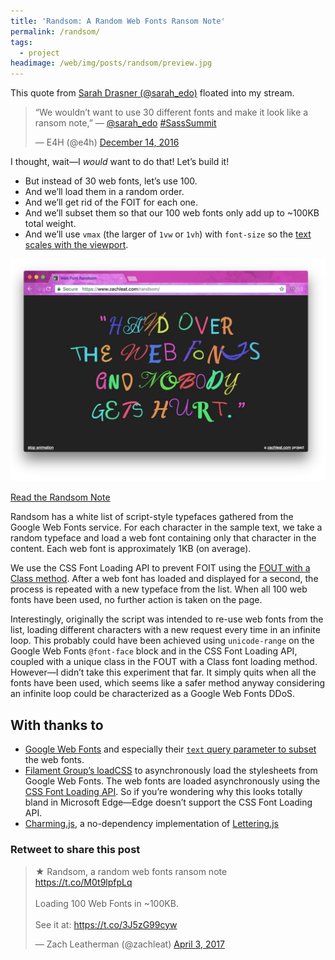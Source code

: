 ```yaml
---
title: 'Randsom: A Random Web Fonts Ransom Note'
permalink: /randsom/
tags:
  - project
headimage: /web/img/posts/randsom/preview.jpg
---
```


This quote from [Sarah Drasner (@sarah_edo)](https://twitter.com/sarah_edo) floated into my stream.

<blockquote class="twitter-tweet" data-lang="en"><p lang="en" dir="ltr">“We wouldn’t want to use 30 different fonts and make it look like a ransom note,” — <a href="https://twitter.com/sarah_edo">@sarah_edo</a> <a href="https://twitter.com/hashtag/SassSummit?src=hash">#SassSummit</a></p>&mdash; E4H (@e4h) <a href="https://twitter.com/e4h/status/809128467837157376">December 14, 2016</a></blockquote>

I thought, wait—I *would* want to do that! Let’s build it!

* But instead of 30 web fonts, let’s use 100.
* And we’ll load them in a random order.
* And we’ll get rid of the FOIT for each one.
* And we’ll subset them so that our 100 web fonts only add up to ~100KB total weight.
* And we’ll use `vmax` (the larger of `1vw` or `1vh`) with `font-size` so the [text scales with the viewport](https://css-tricks.com/viewport-sized-typography/).

<a href="/randsom/" class="exempt"><img src="/web/img/posts/randsom/screenshot.jpg" alt="Screenshot of Randsom" class="primary"></a>

<p class="primarylink primarylink-demo"><a href="/randsom/">Read the Randsom Note</a></p>

Randsom has a white list of script-style typefaces gathered from the Google Web Fonts service. For each character in the sample text, we take a random typeface and load a web font containing only that character in the content. Each web font is approximately 1KB (on average).

We use the CSS Font Loading API to prevent FOIT using the [FOUT with a Class method](https://www.zachleat.com/web/comprehensive-webfonts/#fout-class). After a web font has loaded and displayed for a second, the process is repeated with a new typeface from the list. When all 100 web fonts have been used, no further action is taken on the page.

Interestingly, originally the script was intended to re-use web fonts from the list, loading different characters with a new request every time in an infinite loop. This probably could have been achieved using `unicode-range` on the Google Web Fonts `@font-face` block and in the CSS Font Loading API, coupled with a unique class in the FOUT with a Class font loading method. However—I didn’t take this experiment that far. It simply quits when all the fonts have been used, which seems like a safer method anyway considering an infinite loop could be characterized as a Google Web Fonts DDoS.

## With thanks to

* [Google Web Fonts](https://fonts.google.com/) and especially their [`text` query parameter to subset](https://developers.google.com/fonts/docs/getting_started#optimizing_your_font_requests_beta) the web fonts.
* [Filament Group’s loadCSS](https://github.com/filamentgroup/loadCSS/) to asynchronously load the stylesheets from Google Web Fonts. The web fonts are loaded asynchronously using the [CSS Font Loading API](http://caniuse.com/#feat=font-loading). So if you’re wondering why this looks totally bland in Microsoft Edge—Edge doesn’t support the CSS Font Loading API.
* [Charming.js](https://github.com/yuanqing/charming), a no-dependency implementation of [Lettering.js](https://github.com/davatron5000/Lettering.js)

<div class="retweettoshare">
	<h3 class="retweettoshare_title">Retweet to share this post</h3>
	<div class="retweettoshare_widget">
		<blockquote class="twitter-tweet" data-conversation="none" data-lang="en"><p lang="en" dir="ltr">★ Randsom, a random web fonts ransom note <a href="https://t.co/M0t9lpfpLq">https://t.co/M0t9lpfpLq</a><br><br>Loading 100 Web Fonts in ~100KB.<br><br>See it at: <a href="https://t.co/3J5zG99cyw">https://t.co/3J5zG99cyw</a></p>&mdash; Zach Leatherman (@zachleat) <a href="https://twitter.com/zachleat/status/848876078353580032">April 3, 2017</a></blockquote>
	</div>
</div>
